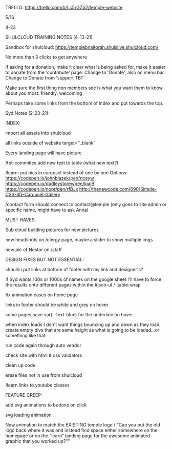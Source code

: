TRELLO:  https://trello.com/b/Lc5rGZb2/temple-website




5/16















4-23


SHULCLOUD TRAINING NOTES (4-13-21)

Sandbox for shulcloud: https://templebnaitorah.shulslive.shulcloud.com/

No more than 3 clicks to get anywhere

If asking for a donation, make it clear what is being asked for, make it easier to donate from the 'contribute' page. Change to 'Donate', also on menu bar. Change to Donate from 'support TBT'



Make sure the first thing non members see is what you want them to know about you most: friendly, welcoming

<!-- Change slow mo on index slider. -->

Perhaps take some links from the bottom of index and put towards the top.

  


<!-- Switch out Do Jewish slide and go back to pic of syd holding the scroll, or homepagepic2 -->


<!-- Ocean wave section too much space at bottom -->

<!-- Our TBT Family Spread wider -->

<!-- Add new logo -->

<!-- too much space between clegy on /clergy -->
 



<!-- /home page:
    'Our TBT Family' formatting

/clergy: 
    cantor david formatting -->


<!-- /act page 'live is underline, previous page -->








<!-- Find pictures for the header slider, put slider above the word 'Live' or 'Pray', then content below that -->




Syd Notes (2-23-21):

INDEX:

import all assets into shulcloud

all links outside of website target="_blank"

Every landing page will have picture

/tbt-commities add new text to table (what new text?)

/learn: put pics in carousel instead of one by one
Options:
https://codepen.io/johnblazek/pen/nceyw
https://codepen.io/dudleystorey/pen/kiajB
https://codepen.io/nopr/pen/rfBJx
http://thenewcode.com/690/Simple-CSS-3D-Carousel-Gallery

<!-- delete judaica store link on home page -->

<!-- "join" takes them directly to membership form -->

<!-- "Connect" under in sitemap now goes to membership -->

<!-- /chavarot get rid of link (what link?) -->

<!-- /judaica shop contact form delete. put "we look forward to serving you" -->

<!-- /community: change "shamashim" tab to "Usher and Greeter Trainings", link to volunteer page.  "What is basset kanneset" get rid of -->
<!-- (not a lot left in /community page. Delete?) -->


<!-- join, connect, membership on site map -->

<!-- /interest groups and /community join the pills info into one -->

<!-- /contribute add link to judaica shop above amazon smile. another button link.  Get rid of "Make your online shopping a mitzvah" -->



<!-- /join-our-community stuff should be added to /join page -->

<!-- get rid of /visitors page -->

/contact form should connect to contact@temple (only goes to site admin or specific name, might have to ask Anna)





MUST HAVES: 













Sub cloud building pictures for new pictures

<!-- delete pages that syd no longer wants and correct site maps -->

<!-- bolder font for home slider -->

new headshots on /clergy page, maybe a slider to show multiple imgs

<!-- make sure no src from wpengine site, but from shulcloud -->

new pic of Nestor on /staff



DESIGN FIXES BUT NOT ESSENTIAL:





should i put links at bottom of footer with my link and designer's?


If Syd wants 100s or 1000s of names on the google sheet I'll have to force the results onto different pages within the #json-ul / .table-wrap

fix animation eases on home page

<!-- fix spacing of buttons in footer -->

<!-- figure out how to prevent user from pausing/changing slides of home carousel -->

links in footer should be white and grey on hover

some pages have var(--text-blue) for the underline on hover

when index loads I don't want things bouncing up and down as they load, create empty divs that are same height as what is going to be loaded...or something like that

run code again through auto vendor 

check site with html & css validators

clean up code

erase files not in use from shulcloud
<!-- music on /pray -->

/learn links to youtube classes



FEATURE CREEP: 

add svg animations to buttons on click

svg loading animation

New animation to match the EXISTING temple logo / "Can you put the old logo back where it was and instead find space either somewhere on the homepage or on the “learn” landing page for the awesome animated graphic that you worked up?""





<!-- get rid of side links in /contact page -->

<!-- B-Mitzvah Process spelling -->

<!-- cursor over home carousel -->

<!-- /miztvah is spelled wrong on some site maps -->


<!-- take off loading gif -->

<!-- another cloud thingee "our community" above other 3 -->

<!-- big cloud and calendar go below little cloud links -->

<!-- change worship to pray in bottom links, missing Learn -->
<!-- Just leave temple info, get rid of links -->

<!-- Set up Syd with instructions for opertating the sreadsheet database. Put sheet on her account.  Completely setup the spreadsheet and connect to site. -->

<!-- add video from /tots page -->

<!-- "our mission, our vision, our community" -->

<!-- replace home nav link with home icon -->

<!-- ask Syd which pages we don't need anymore -->

<!-- fix hover underline of nav links -->

<!-- another logo with green leaves and pomegranets -->

<!-- new logo design -->

<!-- better font for brand logo -->
<!-- get rid of Kashurit policy, wall of connections art, and rosen library -->

<!-- /participate: put pill contents in seperate sections, and /bar mitzvah, /learn -->

<!-- tefilab, shabbat in park, shabat nefresh. get rid of site map links -->

<!-- /Oneg and Kiddush  get rid of graphic  -->

<!-- /social-action: -->
<!-- fix layout and pics -->


<!-- tefilab page has been deleted :( -->

<!-- copy all code -->

<!-- border-bottom under mobile dropdown menu -->

<!-- Redo slider on home page
- 1st slide "Come in..."
- 2nd slide "Get Comfortable..."
- 3rd slid "do Jewish!" -->

<!-- Syd would like Fade between instead of sliding if possible -->


<!-- better buttons throughout website -->


<!-- /ask remove current slide img and replace with img of group in front of table with  -->

<!-- temple name somewhere on mobile page -->

<!-- animate hover on tab thingees (/learn) -->

<!-- crop home slider first slide so we can't see the little girl's eyes -->

<!-- meta tags and descriptions on all pages -->
<!-- 
Is this where I'm supposed to sent donation links to? 
https://www.mmontheweb.net/Magic94scripts/mgrqispi94.dll?APPNAME=MM2000WEB&PRGNAME=DNLSTP&arguments=-ABT1 -->

<!-- /kids page text is wrong, the correct text is on the original website -->

<!-- dropdown z-index above slider -->
<!-- close when click outside -->

<!-- fix tab thingees (/learn) -->


<!-- search the site input put at top of navbar -->

<!-- get rid of yahrzeits link in footer, sub events -->

